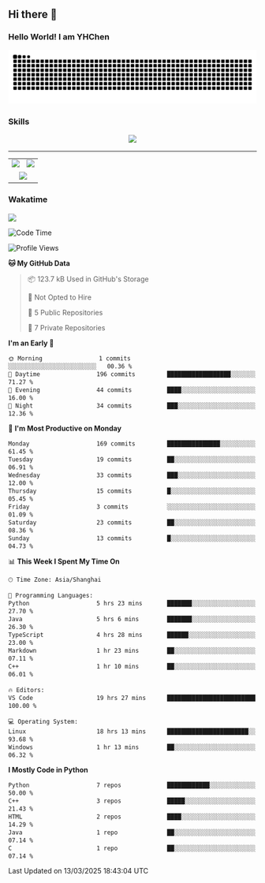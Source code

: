 
## Hi there 👋

<!--
**YHChen0511/YHChen0511** is a ✨ _special_ ✨ repository because its `README.md` (this file) appears on your GitHub profile.

Here are some ideas to get you started:

- 🔭 I’m currently working on ...
- 🌱 I’m currently learning ...
- 👯 I’m looking to collaborate on ...
- 🤔 I’m looking for help with ...
- 💬 Ask me about ...
- 📫 How to reach me: ...
- 😄 Pronouns: ...
- ⚡ Fun fact: ...
-->
### Hello World!  I am YHChen

![](https://raw.githubusercontent.com/YHChen0511/YHChen0511/refs/heads/output/github-contribution-grid-snake.svg)

### Skills

<p align="center">
  <a href="https://skillicons.dev">
    <img src="https://skillicons.dev/icons?i=python,pytorch,cpp,c,git,docker,sqlite,latex,java,go" />
  </a>
</p>

---
<div align="center">
  <table style="width:100%;">
    <tr>
      <!-- 第一个图片 -->
      <td align="center">
        <img height='200' src="https://github-readme-stats.vercel.app/api?username=YHChen0511&show_icons=true" />
      </td>
      <!-- 第二个图片 -->
      <td align="center">
        <img height='200' src="https://github-readme-stats.vercel.app/api/top-langs/?username=YHChen0511&layout=compact" />
      </td>
    </tr>
    <!-- 第三个图片 -->
    <tr>
      <td colspan="2" align="center">
        <img height="220" src="https://github-readme-activity-graph.vercel.app/graph?username=YHChen0511&theme=github-compact&hide_border=true&area=true" />
      </td>
    </tr>
  </table>
</div>

### Wakatime
<img align="center" src="https://github-readme-stats.vercel.app/api/wakatime?username=YHChen0511&theme=transparent&hide_border=true&layout=compact&langs_count=20&range=last_30_days" />

<!--START_SECTION:waka-->
![Code Time](http://img.shields.io/badge/Code%20Time-77%20hrs%2023%20mins-blue)

![Profile Views](http://img.shields.io/badge/Profile%20Views-0-blue)

**🐱 My GitHub Data** 

> 📦 123.7 kB Used in GitHub's Storage 
 > 
> 🚫 Not Opted to Hire
 > 
> 📜 5 Public Repositories 
 > 
> 🔑 7 Private Repositories 
 > 
**I'm an Early 🐤** 

```text
🌞 Morning                1 commits           ░░░░░░░░░░░░░░░░░░░░░░░░░   00.36 % 
🌆 Daytime                196 commits         ██████████████████░░░░░░░   71.27 % 
🌃 Evening                44 commits          ████░░░░░░░░░░░░░░░░░░░░░   16.00 % 
🌙 Night                  34 commits          ███░░░░░░░░░░░░░░░░░░░░░░   12.36 % 
```
📅 **I'm Most Productive on Monday** 

```text
Monday                   169 commits         ███████████████░░░░░░░░░░   61.45 % 
Tuesday                  19 commits          ██░░░░░░░░░░░░░░░░░░░░░░░   06.91 % 
Wednesday                33 commits          ███░░░░░░░░░░░░░░░░░░░░░░   12.00 % 
Thursday                 15 commits          █░░░░░░░░░░░░░░░░░░░░░░░░   05.45 % 
Friday                   3 commits           ░░░░░░░░░░░░░░░░░░░░░░░░░   01.09 % 
Saturday                 23 commits          ██░░░░░░░░░░░░░░░░░░░░░░░   08.36 % 
Sunday                   13 commits          █░░░░░░░░░░░░░░░░░░░░░░░░   04.73 % 
```


📊 **This Week I Spent My Time On** 

```text
🕑︎ Time Zone: Asia/Shanghai

💬 Programming Languages: 
Python                   5 hrs 23 mins       ███████░░░░░░░░░░░░░░░░░░   27.70 % 
Java                     5 hrs 6 mins        ███████░░░░░░░░░░░░░░░░░░   26.30 % 
TypeScript               4 hrs 28 mins       ██████░░░░░░░░░░░░░░░░░░░   23.00 % 
Markdown                 1 hr 23 mins        ██░░░░░░░░░░░░░░░░░░░░░░░   07.11 % 
C++                      1 hr 10 mins        ██░░░░░░░░░░░░░░░░░░░░░░░   06.01 % 

🔥 Editors: 
VS Code                  19 hrs 27 mins      █████████████████████████   100.00 % 

💻 Operating System: 
Linux                    18 hrs 13 mins      ███████████████████████░░   93.68 % 
Windows                  1 hr 13 mins        ██░░░░░░░░░░░░░░░░░░░░░░░   06.32 % 
```

**I Mostly Code in Python** 

```text
Python                   7 repos             ████████████░░░░░░░░░░░░░   50.00 % 
C++                      3 repos             █████░░░░░░░░░░░░░░░░░░░░   21.43 % 
HTML                     2 repos             ████░░░░░░░░░░░░░░░░░░░░░   14.29 % 
Java                     1 repo              ██░░░░░░░░░░░░░░░░░░░░░░░   07.14 % 
C                        1 repo              ██░░░░░░░░░░░░░░░░░░░░░░░   07.14 % 
```




 Last Updated on 13/03/2025 18:43:04 UTC
<!--END_SECTION:waka-->